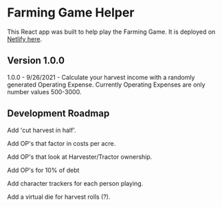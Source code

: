 # Farming Game Helper

This React app was built to help play the Farming Game. It is deployed on [Netlify here](https://farming-game-helper.netlify.app/).

## Version 1.0.0

1.0.0 - 9/26/2021 - Calculate your harvest income with a randomly generated Operating Expense. Currently Operating Expenses are only number values 500-3000.

## Development Roadmap

Add 'cut harvest in half'.

Add OP's that factor in costs per acre.

Add OP's that look at Harvester/Tractor ownership.

Add OP's for 10% of debt

Add character trackers for each person playing.

Add a virtual die for harvest rolls (?).
